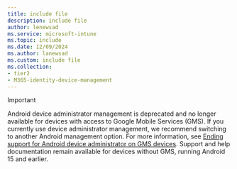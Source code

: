 ```yaml
---
title: include file
description: include file
author: lenewsad
ms.service: microsoft-intune
ms.topic: include
ms.date: 12/09/2024
ms.author: lanewsad
ms.custom: include file
ms.collection:
- tier2
- M365-identity-device-management
---
```


> [!IMPORTANT]
> Android device administrator management is deprecated and no longer available for devices with access to Google Mobile Services (GMS). If you currently use device administrator management, we recommend switching to another Android management option. For more information, see [Ending support for Android device administrator on GMS devices](https://techcommunity.microsoft.com/t5/intune-customer-success/microsoft-intune-ending-support-for-android-device-administrator/ba-p/3915443). Support and help documentation remain available for devices without GMS, running Android 15 and earlier.   
